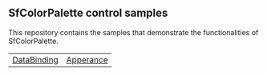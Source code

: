 ## SfColorPalette control samples
This repository contains the samples that demonstrate the functionalities of SfColorPalette.

<table>
 <tr>
  <td><a href="Samples/DataBinding">DataBinding</a></td>
  <td><a href="Samples/Appearance">Apperance</a></td>
 </tr>
</table>
